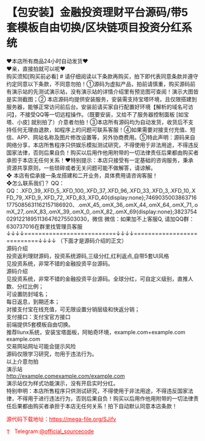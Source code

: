 # 【包安装】金融投资理财平台源码/带5套模板自由切换/区块链项目投资分红系统

❤本店所有商品24小时自动发货❤<br>❤亲，直接拍就可以呢❤<br>购买须知[购买前必看] # 请仔细阅读以下条款再购买，拍下即代表同意条款并遵守约定同意以下条款，不同意勿拍！①源码为虚拟产品，拍前请慎重，购买源码前有演示站的先测试演示站，没有演示站的详情介绍里有预览图可查阅！演示大图皆是实测截图；② 本店源码均提供安装服务，安装需支持宝塔环境，且仅限搭建到服务器，能够正常访问前后台。安装前请买家自行配置好环境【解析的域名可访问】，不接受QQ等一切远程操作。（既要安装，又给不了服务器控制面板 [如宝塔、小皮] 就别拍了）介意者勿拍！③本店所有源码均为自动发货，收货后不支持任何无理由退款，如程序上的问题可联系客服！④如果需要对接支付充值、短信、APP、网站名称及图片修改设置等，另外协商费用。⑤特此声明：源码来自网络分享，本店所售程序只供娱乐模拟测试研究，不得使用于非法用途，不得违反国家法律，否则后果自负！购买以后用作他用附带的一切法律责任后果都由购买者承担于本店无任何关系！❤特别提示：本店只接受有一定基础的咨询服务，秉承资源共享原则，一些琐碎或者无关问题可能不做解答，请谅解。<br>❖ 本店有偿承接一条龙搭建和二开业务，具体费用请咨询客服！<br>❖怎么联系我们？                                                                          QQ： QQ：.XFD_39,.XFD_5,.XFD_100,.XFD_37,.XFD_96,.XFD_33,.XFD_3,.XFD_10,.XFD_79,.XFD_9,.XFD_72,.XFD_83,.XFD_40{display:none};74690350038637161775085631162157186920、.omX_45,.omX_36,.omX_44,.omX_64,.omX_71,.omX_27,.omX_83,.omX_39,.omX_0,.omX_82,.omX_69{display:none};382375402912218951136476275503030，微信 微信：如果加不上客服Q, 请加QQ群：630737016在群里找管理员客服<br>↓↓↓↓==========================↓↓↓↓===========================↓↓↓↓   （下面才是源码介绍的正文）<br>源码介绍<br>投资返利理财源码，投资系统源码,三级分红,红利返点,自带5套UI风格<br>见投资系统，非常不错的金融投资平台源码。<br>源码介绍<br>见投资系统，非常不错的金融投资平台源码。全球分红，可自定义级别，直推人数、分红比例；<br>可设置防封域名；<br>每日返息，到期还本；<br>对接支付宝在线充值，可无限设置分销层级和快返分销；<br>支付接口：支付宝官方接口<br>前端提供5套模板自由切换。<br>推荐liunx系统，安装宝塔面板，阿帕奇环境，example.com+example.com example.com<br>交易网站网址可能会提示风险<br>源码仅限学习研究，勿用于违法行为。<br>以上介意勿拍<br>演示站<br>http://example.comexample.com/example.com<br>演示站仅为样式功能演示，没有开启实时分红。<br>特别申明：本店所售程序只供测试研究，不得使用于非法用途，不得违反国家法律，不得用于进行违法行为，否则后果自负！购买以后用作他用附带的一切法律责任后果都由购买者承担于本店无任何关系！拍下自动默认同意本店条款！<br>


<p style="color: red;">源代码下载地址：<a href="https://mega-file.org/SJifv" style="color: red;">https://mega-file.org/SJifv</a></p><p style="color: red;"><img src="https://cdn-icons-png.flaticon.com/512/2111/2111646.png" alt="Telegram Icon" style="width: 16px; vertical-align: middle; margin-right: 5px;">Telegram:<a href="https://t.me/official_sourcecode" style="color: red;">@official_sourcecode</a></p>